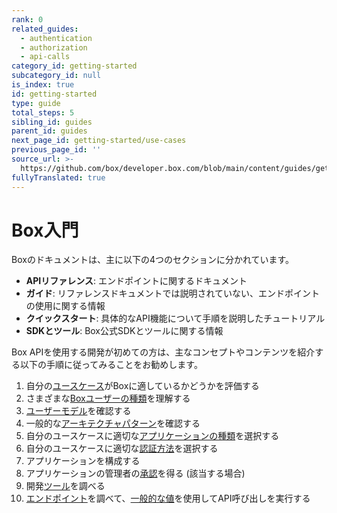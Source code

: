 ```yaml
---
rank: 0
related_guides:
  - authentication
  - authorization
  - api-calls
category_id: getting-started
subcategory_id: null
is_index: true
id: getting-started
type: guide
total_steps: 5
sibling_id: guides
parent_id: guides
next_page_id: getting-started/use-cases
previous_page_id: ''
source_url: >-
  https://github.com/box/developer.box.com/blob/main/content/guides/getting-started/index.md
fullyTranslated: true
---
```

# Box入門

Boxのドキュメントは、主に以下の4つのセクションに分かれています。

* **APIリファレンス**: エンドポイントに関するドキュメント
* **ガイド**: リファレンスドキュメントでは説明されていない、エンドポイントの使用に関する情報
* **クイックスタート**: 具体的なAPI機能について手順を説明したチュートリアル
* **SDKとツール**: Box公式SDKとツールに関する情報

Box APIを使用する開発が初めての方は、主なコンセプトやコンテンツを紹介する以下の手順に従ってみることをお勧めします。

1. 自分の[ユースケース][use-case]がBoxに適しているかどうかを評価する
2. さまざまな[Boxユーザーの種類][users]を理解する
3. [ユーザーモデル][user-model]を確認する
4. 一般的な[アーキテクチャパターン][patterns]を確認する
5. 自分のユースケースに適切な[アプリケーションの種類][app-type]を選択する
6. 自分のユースケースに適切な[認証方法][authentication]を選択する
7. アプリケーションを構成する
8. アプリケーションの管理者の[承認][authorize]を得る (該当する場合)
9. 開発[ツール][tools]を調べる
10. [エンドポイント][endpoints]を調べて、[一般的な値][cv]を使用してAPI呼び出しを実行する

[use-case]: g://getting-started/use-cases

[users]: g://getting-started/user-types

[patterns]: g://getting-started/architecture-patterns

[user-model]: g://getting-started/user-models

[app-type]: g://applications

[authentication]: g://authentication

[authorize]: g://authorization/custom-app-approval

[tools]: g://tooling

[endpoints]: https://developer.box.com/reference

[cv]: g://getting-started/locating-values
